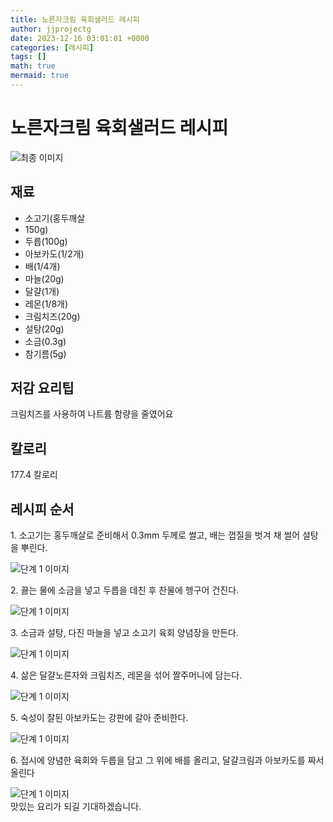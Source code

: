 ```yaml
---
title: 노른자크림 육회샐러드 레시피
author: jjprojectg
date: 2023-12-16 03:01:01 +0000
categories: [레시피]
tags: []
math: true
mermaid: true
---
```

<meta name="og:type" content="website"/>
<meta charset="UTF-8"/>
<div class="header">
  <h1>노른자크림 육회샐러드 레시피</h1>
</div>

<div class="container my-4">
  <div class="row">
    <div class="col-12 col-md-6">
      <div class="recipe-image">
        <img src="http://www.foodsafetykorea.go.kr/uploadimg/cook/10_00584_2.png" class="step-image" alt="최종 이미지"/>
      </div>
    </div>
    <div class="col-12 col-md-6">
      <div class="ingredients">
        <h2>재료</h2>
        <ul class="card">
          <li> 소고기(홍두깨살 </li>
          <li>  150g) </li>
          <li>  두릅(100g) </li>
          <li>  아보카도(1/2개) </li>
          <li> 배(1/4개) </li>
          <li>  마늘(20g) </li>
          <li>  달걀(1개) </li>
          <li>  레몬(1/8개) </li>
          <li>  크림치즈(20g) </li>
          <li> 설탕(20g) </li>
          <li>  소금(0.3g) </li>
          <li>  참기름(5g) </li>
</ul>
      </div>
    </div>
    <div class="col-12 col-md-6">
      <div class="ingredients">
        <h2>저감 요리팁</h2>
        <div class="card"> 
          <p>
            크림치즈를 사용하여 나트륨 함량을 줄였어요
          </p>
        </div>
      </div>
      <div class="ingredients">
        <h2>칼로리</h2>
        <div class="card"> 
          <p>
            177.4 칼로리
          </p>
        </div>
      </div>
    </div>
  </div>

  <h2 class="my-4">레시피 순서</h2>
  <div class="card recipe-card">
    <div class="card-body recipe-step">
      <p class="card-text step-description">1. 소고기는 홍두깨살로 준비해서
0.3mm 두께로 썰고, 배는 껍질을 벗겨
채 썰어 설탕을 뿌린다.</p>
      <img src="http://www.foodsafetykorea.go.kr/uploadimg/cook/20_00584_1.png" alt="단계 1 이미지" class="step-image"/>
    </div>
  </div>
  <div class="card recipe-card">
    <div class="card-body recipe-step">
      <p class="card-text step-description">2. 끓는 물에 소금을 넣고 두릅을 데친 후
찬물에 헹구어 건진다.</p>
      <img src="http://www.foodsafetykorea.go.kr/uploadimg/cook/20_00584_2.png" alt="단계 1 이미지" class="step-image"/>
    </div>
  </div>
  <div class="card recipe-card">
    <div class="card-body recipe-step">
      <p class="card-text step-description">3. 소금과 설탕, 다진 마늘을 넣고 소고기
육회 양념장을 만든다.</p>
      <img src="http://www.foodsafetykorea.go.kr/uploadimg/cook/20_00584_3.png" alt="단계 1 이미지" class="step-image"/>
    </div>
  </div>
  <div class="card recipe-card">
    <div class="card-body recipe-step">
      <p class="card-text step-description">4. 삶은 달걀노른자와 크림치즈, 레몬을
섞어 짤주머니에 담는다.</p>
      <img src="http://www.foodsafetykorea.go.kr/uploadimg/cook/20_00584_4.png" alt="단계 1 이미지" class="step-image"/>
    </div>
  </div>
  <div class="card recipe-card">
    <div class="card-body recipe-step">
      <p class="card-text step-description">5. 숙성이 잘된 아보카도는 강판에 갈아
준비한다.</p>
      <img src="http://www.foodsafetykorea.go.kr/uploadimg/cook/20_00584_5.png" alt="단계 1 이미지" class="step-image"/>
    </div>
  </div>
  <div class="card recipe-card">
    <div class="card-body recipe-step">
      <p class="card-text step-description">6. 접시에 양념한 육회와 두릅을 담고 그
위에 배를 올리고, 달걀크림과
아보카도를 짜서 올린다</p>
      <img src="http://www.foodsafetykorea.go.kr/uploadimg/cook/20_00584_6.png" alt="단계 1 이미지" class="step-image"/>
    </div>
  </div>

</div>
맛있는 요리가 되길 기대하겠습니다.
